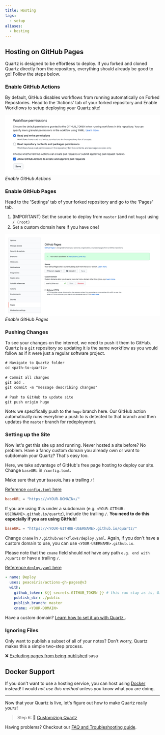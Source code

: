 ```yaml
---
title: Hosting
tags:
  - setup
aliases:
  - hosting
---
```


## Hosting on GitHub Pages

Quartz is designed to be effortless to deploy. If you forked and cloned Quartz directly from the repository, everything should already be good to go! Follow the steps below.

### Enable GitHub Actions

By default, GitHub disables workflows from running automatically on Forked Repostories. Head to the 'Actions' tab of your forked repository and Enable Workflows to setup deploying your Quartz site!

![Enable GitHub Actions](notes/images/github-actions.png)*Enable GitHub Actions*

### Enable GitHub Pages

Head to the 'Settings' tab of your forked repository and go to the 'Pages' tab.

1. (IMPORTANT) Set the source to deploy from `master` (and not `hugo`) using `/ (root)`
1. Set a custom domain here if you have one!

![Enable GitHub Pages](/notes/images/github-pages.png)*Enable GitHub Pages*

### Pushing Changes

To see your changes on the internet, we need to push it them to GitHub. Quartz is a `git` repository so updating it is the same workflow as you would follow as if it were just a regular software project.

````shell
# Navigate to Quartz folder
cd <path-to-quartz>

# Commit all changes
git add .
git commit -m "message describing changes"

# Push to GitHub to update site
git push origin hugo
````

Note: we specifically push to the `hugo` branch here. Our GitHub action automatically runs everytime a push to is detected to that branch and then updates the `master` branch for redeployment.

### Setting up the Site

Now let's get this site up and running. Never hosted a site before? No problem. Have a fancy custom domain you already own or want to subdomain your Quartz? That's easy too.

Here, we take advantage of GitHub's free page hosting to deploy our site. Change `baseURL` in `/config.toml`. 

Make sure that your `baseURL` has a trailing `/`!

[Reference `config.toml` here](https://github.com/jackyzha0/quartz/blob/hugo/config.toml)

````toml
baseURL = "https://<YOUR-DOMAIN>/"
````

If you are using this under a subdomain (e.g. `<YOUR-GITHUB-USERNAME>.github.io/quartz`), include the trailing `/`. **You need to do this especially if you are using GitHub!**

````toml
baseURL = "https://<YOUR-GITHUB-USERNAME>.github.io/quartz/"
````

Change `cname` in `/.github/workflows/deploy.yaml`. Again, if you don't have a custom domain to use, you can use `<YOUR-USERNAME>.github.io`.

Please note that the `cname` field should *not* have any path `e.g. end with /quartz` or have a trailing `/`.

[Reference `deploy.yaml` here](https://github.com/jackyzha0/quartz/blob/hugo/.github/workflows/deploy.yaml)

````yaml {title=".github/workflows/deploy.yaml"}
- name: Deploy  
  uses: peaceiris/actions-gh-pages@v3  
  with:  
	github_token: ${{ secrets.GITHUB_TOKEN }} # this can stay as is, GitHub fills this in for us!
	publish_dir: ./public  
	publish_branch: master
	cname: <YOUR-DOMAIN>
````

Have a custom domain? [Learn how to set it up with Quartz ](Custom%20Domain.md).

### Ignoring Files

Only want to publish a subset of all of your notes? Don't worry, Quartz makes this a simple two-step process.

❌ [Excluding pages from being published](Ignore%20notes.md)
sasa

## Docker Support

If you don't want to use a hosting service, you can host using [Docker](Docker.md) instead!
I would *not use this method* unless you know what you are doing.

---

Now that your Quartz is live, let's figure out how to make Quartz really *yours*!

 > 
 > Step 6: 🎨 [Customizing Quartz](Config.md)

Having problems? Checkout our [FAQ and Troubleshooting guide](Troubleshooting.md).
